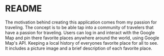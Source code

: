 # README

The motivation behind creating this application comes from my passion for
traveling. The concept is to be able tap into a community of travelers that
have a passion for traveling. Users can log in and interact with the Google Map
and pin there favorite places anywhere around the world, using Google Map's API.
Keeping a local history of everyones favorite place for all to see. It includes a
picture image and a brief description of each favorite place.
